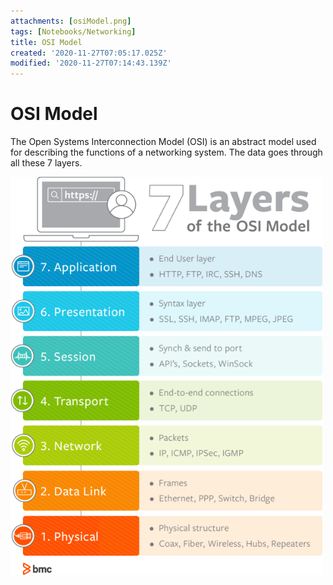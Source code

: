 ```yaml
---
attachments: [osiModel.png]
tags: [Notebooks/Networking]
title: OSI Model
created: '2020-11-27T07:05:17.025Z'
modified: '2020-11-27T07:14:43.139Z'
---
```


# OSI Model

The Open Systems Interconnection Model (OSI) is an abstract model used for describing the functions of a networking system. The data goes through all these 7 layers.

<img src="../attachments/osiModel.png" alt="OSI model" width="500"/>

